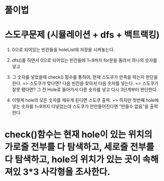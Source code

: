 # 풀이법

# 스도쿠문제 (시뮬레이션 + dfs + 백트랙킹)

1. 0으로 되어있는 빈칸들을 holeList에 저장을 시켜놓는다.
2. dfs()를 하면서 0으로 되어있는 빈칸들에 1~9까지 for문을 돌려서 하나의 숫자를 넣고
3. 그 숫자를 넣었을때 check() 함수를 통하여, 현재 스도쿠가 만족을 하는지 판단을 한다.
=> 스도쿠가 맞다면? 다음 빈칸을 찾아서 다음 숫자를 넣는다.
=> 스도쿠가 잘못 됐다면? 그 전 Hole로 돌아가서 다른 숫자를 넣고 다시 3단계부터 판단한다.

4. 이렇게 hole의 모든 숫자를 채우게 된다면 스도쿠 출력.
=> 하지만 첫번째 hole에 넣는 숫자를 1~9까지 다넣었는데 스도쿠가 안만들어진다면 "만들수 없음"을 출력한다.

# check()함수는 현재 hole이 있는 위치의 가로줄 전부를 다 탐색하고, 세로줄 전부를 다 탐색하고, hole의 위치가 있는 곳이 속해져있 3*3 사각형을 조사한다.
